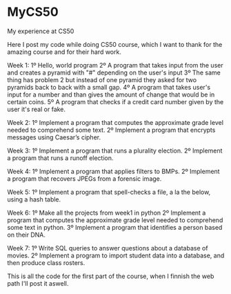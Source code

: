 # MyCS50
My experience at CS50

Here I post my code while doing CS50 course, which I want to thank for the amazing course and for their hard work.

Week 1:
 1º Hello, world program
 2º A program that takes input from the user and creates a pyramid with "#" depending on the user's input
 3º The same thing has problem 2 but instead of one pyramid they asked for two pyramids back to back with a small gap.
 4º A program that takes user's input for a number and than gives the amount of change that would be in certain coins.
 5º A program that checks if a credit card number given by the user it's real or fake.

Week 2:
 1º Implement a program that computes the approximate grade level needed to comprehend some text.
 2º Implement a program that encrypts messages using Caesar’s cipher.

Week 3:
 1º Implement a program that runs a plurality election.
 2º Implement a program that runs a runoff election.
 
Week 4:
 1º Implement a program that applies filters to BMPs.
 2º Implement a program that recovers JPEGs from a forensic image.

Week 5:
 1º Implement a program that spell-checks a file, a la the below, using a hash table.

Week 6:
 1º Make all the projects from week1 in python
 2º Implement a program that computes the approximate grade level needed to comprehend some text in python.
 3º Implement a program that identifies a person based on their DNA.
 
Week 7:
 1º Write SQL queries to answer questions about a database of movies.
 2º Implement a program to import student data into a database, and then produce class rosters.

This is all the code for the first part of the course, when I finnish the web path I'll post it aswell.
